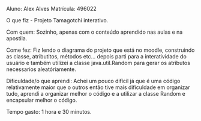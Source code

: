 Aluno: Alex Alves
Matrícula: 496022

O que fiz - Projeto Tamagotchi interativo.

Com quem: Sozinho, apenas com o conteúdo aprendido nas aulas e na apostila.

Come fez: Fiz lendo o diagrama do projeto que está no moodle, construindo as classe, atributitos, métodos etc... depois parti para a interatividade do usuário e também utilizei a classe java.util.Random para gerar os atributos necessarios aleatóriamente.

Dificuldade/o que aprendi: Achei um pouco difícil já que é uma código relativamente maior que o outros então tive mais dificuldade em organizar tudo, aprendi a organizar melhor o código e a utilizar a classe Random e encapsular melhor o código.

Tempo gasto: 1 hora e 30 minutos.